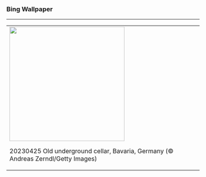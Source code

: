 <h3>Bing Wallpaper</h3>
<hr/>
<table><tr><td><img src="20230425 Old underground cellar_ Bavaria_ Germany __ Andreas Zerndl_Getty Images_" width="300"/><p>20230425 Old underground cellar, Bavaria, Germany (© Andreas Zerndl/Getty Images)</p></td></tr>
</table>
